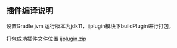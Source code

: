 ## 插件编译说明

设置Gradle jvm 运行版本为jdk11，ijplugin模块下buildPlugin进行打包，

打包成功插件文件位置 [ijplugin.zip](ijplugin/build/distributions/ijplugin-1.7.zip)